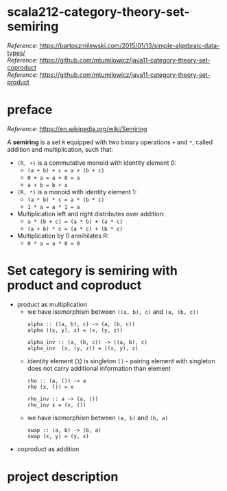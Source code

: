 # scala212-category-theory-set-semiring
_Reference_: https://bartoszmilewski.com/2015/01/13/simple-algebraic-data-types/  
_Reference_: https://github.com/mtumilowicz/java11-category-theory-set-coproduct  
_Reference_: https://github.com/mtumilowicz/java11-category-theory-set-product

# preface
_Reference_: https://en.wikipedia.org/wiki/Semiring

A **semiring** is a set `R` equipped with two binary 
operations `+` and `*`, called addition and multiplication, 
such that:
* `(R, +)` is a commutative monoid with identity element 0:
    * `(a + b) + c = a + (b + c)`
    * `0 + a = a + 0 = a`
    * `a + b = b + a`
* `(R, *)` is a monoid with identity element 1:
    * `(a * b) * c = a * (b * c)`
    * `1 * a = a * 1 = a`
* Multiplication left and right distributes over addition:
    * `a * (b + c) = (a * b) + (a * c)`
    * `(a + b) * c = (a * c) + (b * c)`
* Multiplication by 0 annihilates R:
    * `0 * a = a * 0 = 0`

# Set category is semiring with product and coproduct
* product as multiplication
    * we have isomorphism between `((a, b), c)` and `(a, (b, c))`
        ```
        alpha :: ((a, b), c) -> (a, (b, c))
        alpha ((x, y), z) = (x, (y, z))
        
        alpha_inv :: (a, (b, c)) -> ((a, b), c)
        alpha_inv  (x, (y, z)) = ((x, y), z)
        ```
    * identity element (`1`) is singleton `()` - 
    pairing element with singleton does not carry additional
    information than element
        ```
        rho :: (a, ()) -> a
        rho (x, ()) = x
        
        rho_inv :: a -> (a, ())
        rho_inv x = (x, ())
        ```
    * we have isomorphism between `(a, b)` and `(b, a)`
        ```
        swap :: (a, b) -> (b, a)
        swap (x, y) = (y, x)
        ```
* coproduct as addition


# project description